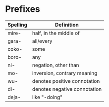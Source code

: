 # Prefixes

| Spelling | Definition |
| -------- | ---------- |
| mire- | half, in the middle of |
| gara- | all/every |
| coko- | some |
| boro- | any |
| ni- | negation, other than |
| mo- | inversion, contrary meaning |
| wu- | denotes positive connotation |
| di- | denotes negative connotation |
| deja- | like "-doing"
